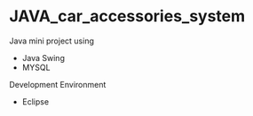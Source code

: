 # JAVA_car_accessories_system

Java mini project using
- Java Swing
- MYSQL

Development Environment
- Eclipse
